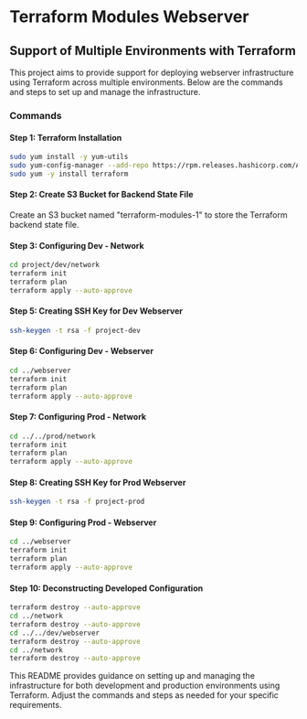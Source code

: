 # Terraform Modules Webserver

## Support of Multiple Environments with Terraform

This project aims to provide support for deploying webserver infrastructure using Terraform across multiple environments. Below are the commands and steps to set up and manage the infrastructure.

### Commands

#### Step 1: Terraform Installation

```bash
sudo yum install -y yum-utils
sudo yum-config-manager --add-repo https://rpm.releases.hashicorp.com/AmazonLinux/hashicorp.repo
sudo yum -y install terraform
```

#### Step 2: Create S3 Bucket for Backend State File

Create an S3 bucket named "terraform-modules-1" to store the Terraform backend state file.

#### Step 3: Configuring Dev - Network

```bash
cd project/dev/network
terraform init
terraform plan
terraform apply --auto-approve
```

#### Step 5: Creating SSH Key for Dev Webserver

```bash
ssh-keygen -t rsa -f project-dev
```

#### Step 6: Configuring Dev - Webserver

```bash
cd ../webserver
terraform init
terraform plan
terraform apply --auto-approve
```

#### Step 7: Configuring Prod - Network

```bash
cd ../../prod/network
terraform init
terraform plan
terraform apply --auto-approve
```

#### Step 8: Creating SSH Key for Prod Webserver

```bash
ssh-keygen -t rsa -f project-prod
```

#### Step 9: Configuring Prod - Webserver

```bash
cd ../webserver
terraform init
terraform plan
terraform apply --auto-approve
```

#### Step 10: Deconstructing Developed Configuration

```bash
terraform destroy --auto-approve
cd ../network
terraform destroy --auto-approve
cd ../../dev/webserver
terraform destroy --auto-approve
cd ../network
terraform destroy --auto-approve
```

This README provides guidance on setting up and managing the infrastructure for both development and production environments using Terraform. Adjust the commands and steps as needed for your specific requirements.

